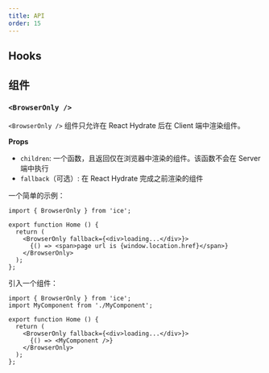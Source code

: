 ```yaml
---
title: API
order: 15
---
```



## Hooks


## 组件

### `<BrowserOnly />`

`<BrowserOnly />` 组件只允许在 React Hydrate 后在 Client 端中渲染组件。

**Props**

- `children`: 一个函数，且返回仅在浏览器中渲染的组件。该函数不会在 Server 端中执行
- `fallback`（可选）: 在 React Hydrate 完成之前渲染的组件

一个简单的示例：
```tsx
import { BrowserOnly } from 'ice';

export function Home () {
  return (
    <BrowserOnly fallback={<div>loading...</div>}>
      {() => <span>page url is {window.location.href}</span>}
    </BrowserOnly>
  );
};
```

引入一个组件：
```tsx
import { BrowserOnly } from 'ice';
import MyComponent from './MyComponent';

export function Home () {
  return (
    <BrowserOnly fallback={<div>loading...</div>}>
      {() => <MyComponent />}
    </BrowserOnly>
  );
};
```
